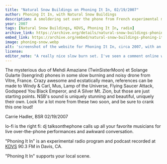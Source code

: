 ```yaml
---
title: "Natural Snow Buildings on Phoning It In, 02/19/2007"
author: Phoning It In, with Natural Snow Buildings
description: A smoldering set over the phone from French experimental music cult favorite Natural Snow Buildings.
year: 2007
tags: [Natural Snow Buildings, KDVS, Phoning It In, radio]
archive_link: https://archive.org/details/natural-snow-buildings-phoning-it-in-02-19-07
embed_link: https://archive.org/embed/natural-snow-buildings-phoning-it-in-02-19-07
image: phoning-snow.webp
alt: 'screenshot of the website for Phoning It In, circa 2007, with an episode on Natural Snow Buildings. The usual drawing of a telephone handset with cable and some doodles is there.'
license: 
editor_note: "A really nice slow burn set. I've seen a comment online where someone asked for a higher quality recording of this one. No dude, this is the real deal! Recorded via analog land line 'near Paris', listen for the host who says 'so this is a long one' in reference to the distance from France to the US via phone"
---
```


The mysterious duo of Mehdi Amaziane (TwinSisterMoon) et Solange Gularte (Isengrind) phones in some slow burning and noisy drone from Vitre, France. Crazy awesome and ecstatically mean, references can be made to Windy & Carl, Mus, Lamp of the Universe, Flying Saucer Attack, Godspeed You Black Emperor, and A Silver Mt. Zion, but those are just starting points. NSB's sound is uniquely stunning and beautiful, uniquely their own. Look for a lot more from these two soon, and be sure to crank this one loud!

Carrie Hadler, BSR 02/19/2007

lo-fi is the right fi: dj talksonthephone calls up all your favorite musicians for live over-the-phone performances and awkward conversation.

"Phoning It In" is an experimental radio program and podcast recorded at [KDVS](http://www.kdvs.org) 90.3 FM in Davis, CA.

"Phoning It In" supports your local scene. 
